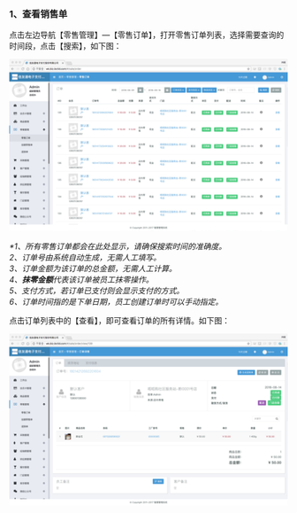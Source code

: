 ### 1、查看销售单

点击左边导航【零售管理】—【零售订单】，打开零售订单列表，选择需要查询的时间段，点击【搜索】，如下图：

![](/assets/44.png)

_\*1、所有零售订单都会在此处显示，请确保搜索时间的准确度。  
  2、订单号由系统自动生成，无需人工填写。  
  3、订单金额为该订单的总金额，无需人工计算。  
  4、**抹零金额**代表该订单被员工抹零操作。  
  5、支付方式，若订单已支付则会显示支付的方式。  
  6、订单时间指的是下单日期，员工创建订单时可以手动指定。_

点击订单列表中的【查看】，即可查看订单的所有详情。如下图：

![](/assets/43.png)

